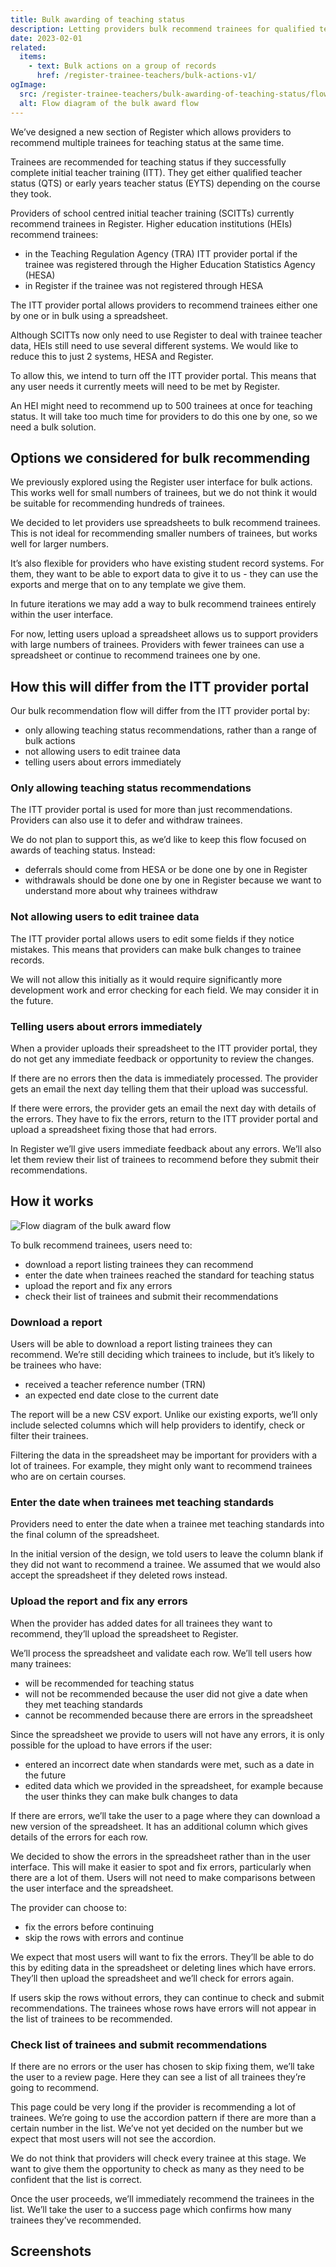```yaml
---
title: Bulk awarding of teaching status
description: Letting providers bulk recommend trainees for qualified teacher status or early years teacher status.
date: 2023-02-01
related:
  items:
    - text: Bulk actions on a group of records
      href: /register-trainee-teachers/bulk-actions-v1/
ogImage:
  src: /register-trainee-teachers/bulk-awarding-of-teaching-status/flow-diagram.png
  alt: Flow diagram of the bulk award flow
---
```




We’ve designed a new section of Register which allows providers to recommend multiple trainees for teaching status at the same time. 

Trainees are recommended for teaching status if they successfully complete initial teacher training (ITT). They get either qualified teacher status (QTS) or early years teacher status (EYTS) depending on the course they took.

Providers of school centred initial teacher training (SCITTs) currently recommend trainees in Register. Higher education institutions (HEIs) recommend trainees:

- in the Teaching Regulation Agency (TRA) ITT provider portal if the trainee was registered through the Higher Education Statistics Agency (HESA)
- in Register if the trainee was not registered through HESA

The ITT provider portal allows providers to recommend trainees either one by one or in bulk using a spreadsheet. 

Although SCITTs now only need to use Register to deal with trainee teacher data, HEIs still need to use several different systems. We would like to reduce this to just 2 systems, HESA and Register. 

To allow this, we intend to turn off the ITT provider portal. This means that any user needs it currently meets will need to be met by Register.

An HEI might need to recommend up to 500 trainees at once for teaching status. It will take too much time for providers to do this one by one, so we need a bulk solution.

## Options we considered for bulk recommending

We previously explored using the Register user interface for bulk actions. This works well for small numbers of trainees, but we do not think it would be suitable for recommending hundreds of trainees. 

We decided to let providers use spreadsheets to bulk recommend trainees. This is not ideal for recommending smaller numbers of trainees, but works well for larger numbers. 

It’s also flexible for providers who have existing student record systems. For them, they want to be able to export data to give it to us - they can use the exports and merge that on to any template we give them.

In future iterations we may add a way to bulk recommend trainees entirely within the user interface. 

For now, letting users upload a spreadsheet allows us to support providers with large numbers of trainees. Providers with fewer trainees can use a spreadsheet or continue to recommend trainees one by one.

## How this will differ from the ITT provider portal

Our bulk recommendation flow will differ from the ITT provider portal by:

- only allowing teaching status recommendations, rather than a range of bulk actions
- not allowing users to edit trainee data
- telling users about errors immediately

### Only allowing teaching status recommendations

The ITT provider portal is used for more than just recommendations. Providers can also use it to defer and withdraw trainees. 

We do not plan to support this, as we’d like to keep this flow focused on awards of teaching status. Instead: 

- deferrals should come from HESA or be done one by one in Register
- withdrawals should be done one by one in Register because we want to understand more about why trainees withdraw

### Not allowing users to edit trainee data

The ITT provider portal allows users to edit some fields if they notice mistakes. This means that providers can make bulk changes to trainee records. 

We will not allow this initially as it would require significantly more development work and error checking for each field. We may consider it in the future.

### Telling users about errors immediately

When a provider uploads their spreadsheet to the ITT provider portal, they do not get any immediate feedback or opportunity to review the changes. 

If there are no errors then the data is immediately processed. The provider gets an email the next day telling them that their upload was successful.

If there were errors, the provider gets an email the next day with details of the errors. They have to fix the errors, return to the ITT provider portal and upload a spreadsheet fixing those that had errors.

In Register we’ll give users immediate feedback about any errors. We’ll also let them review their list of trainees to recommend before they submit their recommendations.

## How it works

![Flow diagram of the bulk award flow](flow-diagram.png)

To bulk recommend trainees, users need to:

- download a report listing trainees they can recommend
- enter the date when trainees reached the standard for teaching status
- upload the report and fix any errors
- check their list of trainees and submit their recommendations

### Download a report

Users will be able to download a report listing trainees they can recommend. We’re still deciding which trainees to include, but it’s likely to be trainees who have: 

- received a teacher reference number (TRN)
- an expected end date close to the current date

The report will be a new CSV export. Unlike our existing exports, we’ll only include selected columns which will help providers to identify, check or filter their trainees. 

Filtering the data in the spreadsheet may be important for providers with a lot of trainees. For example, they might only want to recommend trainees who are on certain courses.

### Enter the date when trainees met teaching standards

Providers need to enter the date when a trainee met teaching standards into the final column of the spreadsheet.

In the initial version of the design, we told users to leave the column blank if they did not want to recommend a trainee. We assumed that we would also accept the spreadsheet if they deleted rows instead.

### Upload the report and fix any errors

When the provider has added dates for all trainees they want to recommend, they’ll upload the spreadsheet to Register. 

We’ll process the spreadsheet and validate each row. We’ll tell users how many trainees:

- will be recommended for teaching status
- will not be recommended because the user did not give a date when they met teaching standards
- cannot be recommended because there are errors in the spreadsheet

Since the spreadsheet we provide to users will not have any errors, it is only possible for the upload to have errors if the user:

- entered an incorrect date when standards were met, such as a date in the future
- edited data which we provided in the spreadsheet, for example because the user thinks they can make bulk changes to data

If there are errors, we’ll take the user to a page where they can download a new version of the spreadsheet. It has an additional column which gives details of the errors for each row.

We decided to show the errors in the spreadsheet rather than in the user interface. This will make it easier to spot and fix errors, particularly when there are a lot of them. Users will not need to make comparisons between the user interface and the spreadsheet.
 
The provider can choose to: 

- fix the errors before continuing
- skip the rows with errors and continue

We expect that most users will want to fix the errors. They’ll be able to do this by editing data in the spreadsheet or deleting lines which have errors. They’ll then upload the spreadsheet and we’ll check for errors again.

If users skip the rows without errors, they can continue to check and submit recommendations. The trainees whose rows have errors will not appear in the list of trainees to be recommended.

### Check list of trainees and submit recommendations

If there are no errors or the user has chosen to skip fixing them, we’ll take the user to a review page. Here they can see a list of all trainees they’re going to recommend. 

This page could be very long if the provider is recommending a lot of trainees. We’re going to use the accordion pattern if there are more than a certain number in the list. We’ve not yet decided on the number but we expect that most users will not see the accordion. 

We do not think that providers will check every trainee at this stage. We want to give them the opportunity to check as many as they need to be confident that the list is correct.

Once the user proceeds, we’ll immediately recommend the trainees in the list. We’ll take the user to a success page which confirms how many trainees they’ve recommended.

## Screenshots
